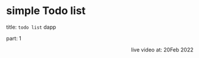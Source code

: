 # simple Todo list

title: `todo list` dapp

part: 1 

<p align="right">live video at: 20Feb 2022</p>

